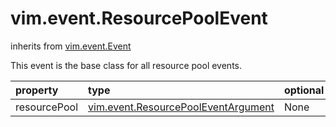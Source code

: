 vim.event.ResourcePoolEvent
===========================
inherits from [vim.event.Event](docs/vim.event.Event.md)


This event is the base class for all resource pool events.

| property | type | optional | priv | desc |
|:---------|:-----|:---------|:-----|:-----|
| resourcePool | [vim.event.ResourcePoolEventArgument](vim.event.ResourcePoolEventArgument.md "vim.event.ResourcePoolEventArgument") | None | None |  |


